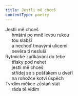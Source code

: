 ```yaml
---
title: Jestli mě chceš
contentType: poetry
---
```


<section>

Jestli mě chceš  
     hmátni po mně levou rukou  
     tou slabší  
     a nechoď tmavými ulicemi  
     nevěra ti nesluší  
Rytmické zaříkávání do tebe  
     třísky pod nehet  
     jestli mě chceš  
     střídej se s pošťákem u dveří  
     na rohožce kotví úspěch  
Tvrdím měkce zůstaň stát  
     ráda tě vidím

</section>

